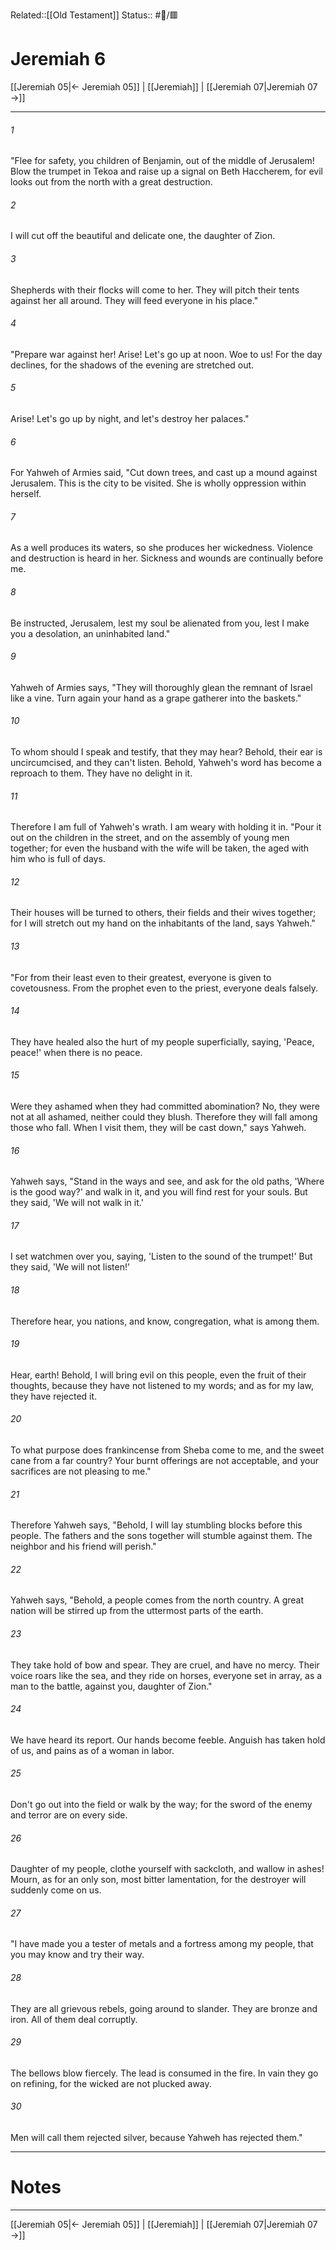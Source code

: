 Related::[[Old Testament]]
Status:: #📖/🟥
# Jeremiah 6

[[Jeremiah 05|← Jeremiah 05]] | [[Jeremiah]] | [[Jeremiah 07|Jeremiah 07 →]]
***



###### 1 
"Flee for safety, you children of Benjamin, out of the middle of Jerusalem! Blow the trumpet in Tekoa and raise up a signal on Beth Haccherem, for evil looks out from the north with a great destruction. 

###### 2 
I will cut off the beautiful and delicate one, the daughter of Zion. 

###### 3 
Shepherds with their flocks will come to her. They will pitch their tents against her all around. They will feed everyone in his place." 

###### 4 
"Prepare war against her! Arise! Let's go up at noon. Woe to us! For the day declines, for the shadows of the evening are stretched out. 

###### 5 
Arise! Let's go up by night, and let's destroy her palaces." 

###### 6 
For Yahweh of Armies said, "Cut down trees, and cast up a mound against Jerusalem. This is the city to be visited. She is wholly oppression within herself. 

###### 7 
As a well produces its waters, so she produces her wickedness. Violence and destruction is heard in her. Sickness and wounds are continually before me. 

###### 8 
Be instructed, Jerusalem, lest my soul be alienated from you, lest I make you a desolation, an uninhabited land." 

###### 9 
Yahweh of Armies says, "They will thoroughly glean the remnant of Israel like a vine. Turn again your hand as a grape gatherer into the baskets." 

###### 10 
To whom should I speak and testify, that they may hear? Behold, their ear is uncircumcised, and they can't listen. Behold, Yahweh's word has become a reproach to them. They have no delight in it. 

###### 11 
Therefore I am full of Yahweh's wrath. I am weary with holding it in. "Pour it out on the children in the street, and on the assembly of young men together; for even the husband with the wife will be taken, the aged with him who is full of days. 

###### 12 
Their houses will be turned to others, their fields and their wives together; for I will stretch out my hand on the inhabitants of the land, says Yahweh." 

###### 13 
"For from their least even to their greatest, everyone is given to covetousness. From the prophet even to the priest, everyone deals falsely. 

###### 14 
They have healed also the hurt of my people superficially, saying, 'Peace, peace!' when there is no peace. 

###### 15 
Were they ashamed when they had committed abomination? No, they were not at all ashamed, neither could they blush. Therefore they will fall among those who fall. When I visit them, they will be cast down," says Yahweh. 

###### 16 
Yahweh says, "Stand in the ways and see, and ask for the old paths, 'Where is the good way?' and walk in it, and you will find rest for your souls. But they said, 'We will not walk in it.' 

###### 17 
I set watchmen over you, saying, 'Listen to the sound of the trumpet!' But they said, 'We will not listen!' 

###### 18 
Therefore hear, you nations, and know, congregation, what is among them. 

###### 19 
Hear, earth! Behold, I will bring evil on this people, even the fruit of their thoughts, because they have not listened to my words; and as for my law, they have rejected it. 

###### 20 
To what purpose does frankincense from Sheba come to me, and the sweet cane from a far country? Your burnt offerings are not acceptable, and your sacrifices are not pleasing to me." 

###### 21 
Therefore Yahweh says, "Behold, I will lay stumbling blocks before this people. The fathers and the sons together will stumble against them. The neighbor and his friend will perish." 

###### 22 
Yahweh says, "Behold, a people comes from the north country. A great nation will be stirred up from the uttermost parts of the earth. 

###### 23 
They take hold of bow and spear. They are cruel, and have no mercy. Their voice roars like the sea, and they ride on horses, everyone set in array, as a man to the battle, against you, daughter of Zion." 

###### 24 
We have heard its report. Our hands become feeble. Anguish has taken hold of us, and pains as of a woman in labor. 

###### 25 
Don't go out into the field or walk by the way; for the sword of the enemy and terror are on every side. 

###### 26 
Daughter of my people, clothe yourself with sackcloth, and wallow in ashes! Mourn, as for an only son, most bitter lamentation, for the destroyer will suddenly come on us. 

###### 27 
"I have made you a tester of metals and a fortress among my people, that you may know and try their way. 

###### 28 
They are all grievous rebels, going around to slander. They are bronze and iron. All of them deal corruptly. 

###### 29 
The bellows blow fiercely. The lead is consumed in the fire. In vain they go on refining, for the wicked are not plucked away. 

###### 30 
Men will call them rejected silver, because Yahweh has rejected them."

---
# Notes


***
[[Jeremiah 05|← Jeremiah 05]] | [[Jeremiah]] | [[Jeremiah 07|Jeremiah 07 →]]
